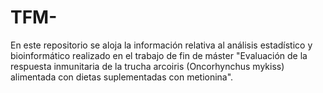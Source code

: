 # TFM-
En este repositorio se aloja la información relativa al análisis estadístico y bioinformático realizado en el trabajo de fin de máster "Evaluación de la respuesta inmunitaria de la trucha arcoiris (Oncorhynchus mykiss) alimentada con dietas suplementadas con metionina".

